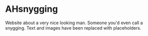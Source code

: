 # AHsnygging
Website about a very nice looking man. Someone you'd even call a snygging. Text and images have been replaced with placeholders.
